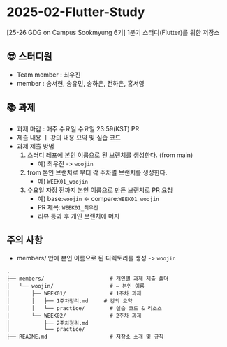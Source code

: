# 2025-02-Flutter-Study
[25-26 GDG on Campus Sookmyung 6기] 1분기 스터디(Flutter)를 위한 저장소

## 😎 스터디원
- Team member : 최우진
- member : 송서현, 송유민, 송하은, 전하은, 홍서영

## 📚 과제 
- 과제 마감 : 매주 수요일 수요일 23:59(KST) PR
- 제출 내용 ㅣ 강의 내용 요약 및 실습 코드
- 과제 제출 방법
    1. 스터디 레포에 본인 이름으로 된 브랜치를 생성한다. (from main)
        - 예) 최우진 -> `woojin`
    2. from 본인 브랜치로 부터 각 주차별 브랜치를 생성한다. 
        - 예) `WEEK01_woojin`
    3. 수요일 자정 전까지 본인 이름으로 만든 브랜치로 PR 요청
        - 예) base:`woojin` <- compare:`WEEK01_woojin`
        - PR 제목: `WEEK01_최우진`
        - 리뷰 통과 후 개인 브랜치에 머지

## 주의 사항
- members/ 안에 본인 이름으로 된 디렉토리를 생성 -> `woojin`
```
.
├── members/                     # 개인별 과제 제출 폴더
│   └── woojin/                  # ← 본인 이름
│       ├── WEEK01/              # 1주차 과제
│       │   ├── 1주차정리.md     # 강의 요약
│       │   └── practice/        # 실습 코드 & 리소스
│       └── WEEK02/              # 2주차 과제
│           ├── 2주차정리.md
│           └── practice/
├── README.md                    # 저장소 소개 및 규칙
```